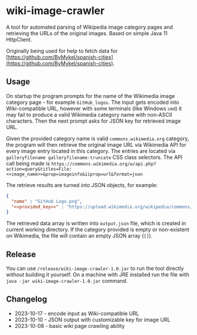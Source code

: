 # wiki-image-crawler

A tool for automated parsing of Wikipedia image category pages and retrieving the URLs of the original images. Based on simple Java 11 HttpClient.

Originally being used for help to fetch data for [https://github.com/ByMykel/spanish-cities](https://github.com/ByMykel/spanish-cities).

## Usage

On startup the program prompts for the name of the Wikimedia image category page - for example `GitHub_logos`. The input gets encoded into Wiki-compatible URL, however with some terminals (like Windows `cmd`) it may fail to produce a valid Wikimedia category name with non-ASCII characters. Then the next prompt asks for JSON key for retrieved image URL.

Given the provided category name is valid `commons.wikimedia.org` category, the program will then retrieve the original image URL via Wikimedia API for every image entry located in this category. The entries are located via `galleryfilename galleryfilename-truncate` CSS class selectors. The API call being made is `https://commons.wikimedia.org/w/api.php?action=query&titles=File:<<image_name>>&prop=imageinfo&iiprop=url&format=json`

The retrieve results are turned into JSON objects, for example:

```json
{
  "name" : "GitHub Logo.png",
  "<<provided_key>>" : "https://upload.wikimedia.org/wikipedia/commons/5/54/GitHub_Logo.png"
}
```

The retrieved data array is written into `output.json` file, which is created in current working directory. If the category provided is empty or non-existent on Wikimedia, the file will contain an empty JSON array (`[]`).

## Release

You can use `/release/wiki-image-crawler-1.0.jar` to run the tool directly without building it yourself. On a machine with JRE installed run the file with `java -jar wiki-image-crawler-1.0.jar` command.

## Changelog
* 2023-10-17 - encode input as Wiki-compatible URL
* 2023-10-10 - JSON output with customizable key for image URL
* 2023-10-08 - basic wiki page crawling ability

